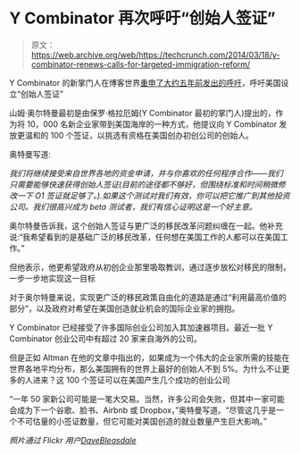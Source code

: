 # Y Combinator 再次呼吁“创始人签证”

> 原文：<https://web.archive.org/web/https://techcrunch.com/2014/03/18/y-combinator-renews-calls-for-targeted-immigration-reform/>

Y Combinator 的新掌门人在博客世界[重申了大约五年前发出的呼吁](https://web.archive.org/web/20221006083727/http://blog.samaltman.com/)，呼吁美国设立“创始人签证”

山姆·奥尔特曼最初是由保罗·格拉厄姆(Y Combinator 最初的掌门人)提出的，作为将 10，000 名新企业家带到美国海岸的一种方式，他提议向 Y Combinator 发放更温和的 100 个签证，以挑选有资格在美国创办初创公司的创始人。

奥特曼写道:

*我们将继续接受来自世界各地的资金申请，并与你喜欢的任何程序合作——我们只需要能够快速获得创始人签证(目前的途径都不够好，但围绕标准和时间稍微修改一下 O1 签证就足够了。).如果这个测试对我们有效，你可以把它推广到其他投资公司。我们很高兴成为 beta 测试者，我们有信心证明这是一个好主意。*

奥尔特曼告诉我，这个创始人签证与更广泛的移民改革问题纠缠在一起。他补充说:“我希望看到的是基础广泛的移民改革，任何想在美国工作的人都可以在美国工作。”

但他表示，他更希望政府从初创企业那里吸取教训，通过逐步放松对移民的限制，一步一步地实现这一目标

对于奥尔特曼来说，实现更广泛的移民政策自由化的道路是通过“利用最高价值的部分”，以及政府对希望在美国创造就业机会的国际企业家的拥抱。

Y Combinator 已经接受了许多国际创业公司加入其加速器项目。最近一批 Y Combinator 创业公司中有超过 20 家来自海外的公司。

但是正如 Altman 在他的文章中指出的，如果成为一个伟大的企业家所需的技能在世界各地平均分布，那么美国拥有的世界上最好的创始人不到 5%。为什么不让更多的人进来？这 100 个签证可以在美国产生几个成功的创业公司

“一年 50 家新公司可能是一笔大交易。当然，许多公司会失败，但其中一家可能会成为下一个谷歌、脸书、Airbnb 或 Dropbox，”奥特曼写道。“尽管这几乎是一个不可估量的小签证数量，但它可能对美国创造的就业数量产生巨大影响。”

*照片通过 Flickr 用户[DaveBleasdale](https://web.archive.org/web/20221006083727/http://www.flickr.com/photos/sidelong/)*